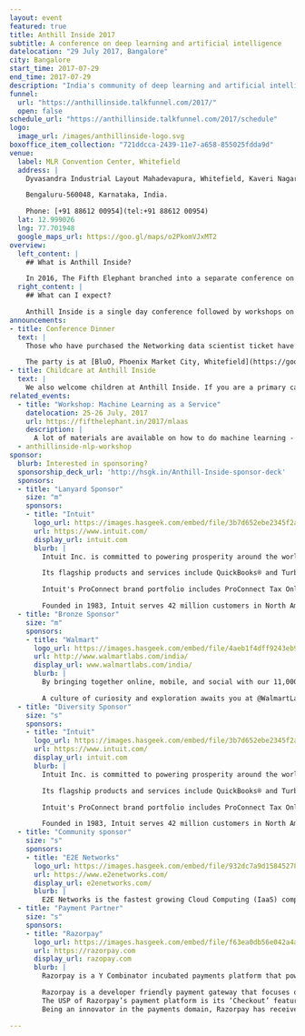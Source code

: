 ```yaml
---
layout: event
featured: true
title: Anthill Inside 2017
subtitle: A conference on deep learning and artificial intelligence
datelocation: "29 July 2017, Bangalore"
city: Bangalore
start_time: 2017-07-29
end_time: 2017-07-29
description: "India's community of deep learning and artificial intelligence practitioners"
funnel:
  url: "https://anthillinside.talkfunnel.com/2017/"
  open: false
schedule_url: "https://anthillinside.talkfunnel.com/2017/schedule"
logo:
  image_url: /images/anthillinside-logo.svg
boxoffice_item_collection: "721ddcca-2439-11e7-a658-855025fdda9d"
venue:
  label: MLR Convention Center, Whitefield
  address: |
    Dyvasandra Industrial Layout Mahadevapura, Whitefield, Kaveri Nagar, Krishnarajapura,

    Bengaluru-560048, Karnataka, India.

    Phone: [+91 88612 00954](tel:+91 88612 00954)
  lat: 12.999026
  lng: 77.701948
  google_maps_url: https://goo.gl/maps/o2PkomVJxMT2
overview:
  left_content: |
    ## What is Anthill Inside?

    In 2016, The Fifth Elephant branched into a separate conference on Deep Learning. Anthill Inside is the new avataar of the Deep Learning conference. Anthill Inside attempts to bridge the gap bringing theoretical advances closer to functioning reality.
  right_content: |
    ## What can I expect?

    Anthill Inside is a single day conference followed by workshops on the second day. The conference will have full, crisp and lightning talks from morning to evening. The workshops on the next day will introduce participants to neural networks followed by two tracks of three-hour workshops on NLP and Computer Vision / AI.
announcements:
- title: Conference Dinner
  text: |
    Those who have purchased the Networking data scientist ticket have access to an exclusive conference dinner with speakers, editors, the HasGeek team, and invited guests on 27 July.

    The party is at [BluO, Phoenix Market City, Whitefield](https://goo.gl/maps/huuZja2MZWQ2).
- title: Childcare at Anthill Inside
  text: |
    We also welcome children at Anthill Inside. If you are a primary caretaker who wants to attend the conference, and needs support with childcare, we have it all arranged. [Learn more](https://medium.com/hasgeek/we-have-childcare-facilities-droidconin-and-all-hasgeek-conferences-going-forward-70d520762a11).
related_events:
  - title: "Workshop: Machine Learning as a Service"
    datelocation: 25-26 July, 2017
    url: https://fifthelephant.in/2017/mlaas
    description: |
      A lot of materials are available on how to do machine learning - but hardly any cover how to put them in production and how to continue updating the model. The attendees would learn how to build a seamless end-to-end data driven application - data ingestion, exploration, machine learning, RESTful API, dashboard, and making it repeatable - to solve a business prediction problem and present it to their clients.
  - anthillinside-nlp-workshop
sponsor:
  blurb: Interested in sponsoring?
  sponsorship_deck_url: 'http://hsgk.in/Anthill-Inside-sponsor-deck'
  sponsors:
  - title: "Lanyard Sponsor"
    size: "m"
    sponsors:
    - title: "Intuit"
      logo_url: https://images.hasgeek.com/embed/file/3b7d652ebe2345f2a4ee2a0cb2ae89cd
      url: https://www.intuit.com/
      display_url: intuit.com
      blurb: |
        Intuit Inc. is committed to powering prosperity around the world for consumers, small businesses and the self-employed through its ecosystem of innovative financial management solutions.

        Its flagship products and services include QuickBooks® and TurboTax®, which make it easier to manage small businesses and tax preparation and filing. QuickBooks Self-Employed provides freelancers and independent contractors with an easy and affordable way to manage their finances and save money at tax time, while Mint delivers financial tools and insights to help people make smart choices about their money.

        Intuit's ProConnect brand portfolio includes ProConnect Tax Online, ProSeries® and Lacerte®, the company's leading tax preparation offerings for professional accountants.

        Founded in 1983, Intuit serves 42 million customers in North America, Europe, Australia and Brazil, with revenue of $4.7 billion in its fiscal year 2016. The company has approximately 7,900 employees with major offices in the United States, Canada, the United Kingdom, India, Australia and other locations.
  - title: "Bronze Sponsor"
    size: "m"
    sponsors:
    - title: "Walmart"
      logo_url: https://images.hasgeek.com/embed/file/4aeb1f4dff9243eb95500c8decdda1fe
      url: http://www.walmartlabs.com/india/
      display_url: www.walmartlabs.com/india/
      blurb: |
        By bringing together online, mobile, and social with our 11,000+ stores around the world, @WalmartLabs is creating a seamless experience for customers to shop in the way that’s most convenient for them - anytime and anywhere. When you combine our unmatched assets in retail with our commitment to building best-in-class eCommerce capabilities, we’re positioned to serve customers in ways no one else can. Our technology center in Bangalore is a key part of a global push to strengthen Walmart’s business. Our teams are all engaged in cutting edge engineering and process development to make Walmart operate more efficiently. Using enhanced data analytics, we help predict what customers will need and want next.  

        A culture of curiosity and exploration awaits you at @WalmartLabs. Our culture is incorporated into every aspect of our business, and is unique. As diverse as we are, we’re bound together by a common way of doing business that drives performance and creates a positive place for us to work.
  - title: "Diversity Sponsor"
    size: "s"
    sponsors:
    - title: "Intuit"
      logo_url: https://images.hasgeek.com/embed/file/3b7d652ebe2345f2a4ee2a0cb2ae89cd
      url: https://www.intuit.com/
      display_url: intuit.com
      blurb: |
        Intuit Inc. is committed to powering prosperity around the world for consumers, small businesses and the self-employed through its ecosystem of innovative financial management solutions.

        Its flagship products and services include QuickBooks® and TurboTax®, which make it easier to manage small businesses and tax preparation and filing. QuickBooks Self-Employed provides freelancers and independent contractors with an easy and affordable way to manage their finances and save money at tax time, while Mint delivers financial tools and insights to help people make smart choices about their money.

        Intuit's ProConnect brand portfolio includes ProConnect Tax Online, ProSeries® and Lacerte®, the company's leading tax preparation offerings for professional accountants.

        Founded in 1983, Intuit serves 42 million customers in North America, Europe, Australia and Brazil, with revenue of $4.7 billion in its fiscal year 2016. The company has approximately 7,900 employees with major offices in the United States, Canada, the United Kingdom, India, Australia and other locations.
  - title: "Community sponsor"
    size: "s"
    sponsors:
    - title: "E2E Networks"
      logo_url: https://images.hasgeek.com/embed/file/932dc7a9d1584527817bf0fc59707738
      url: https://www.e2enetworks.com/
      display_url: e2enetworks.com/
      blurb: |
        E2E Networks is the fastest growing Cloud Computing (IaaS) company in India, providing Value Priced, Pure SSD Virtual Private Servers and Dedicated Servers combined with vast India specific expertise in implementing and managing infrastructure for web, mobile or enterprise centric workloads.Founded in 2009 and EBITA positive since inception, today some of the biggest web and mobile properties in India run on E2E Networks infrastructure.
  - title: "Payment Partner"
    size: "s"
    sponsors:
    - title: "Razorpay"
      logo_url: https://images.hasgeek.com/embed/file/f63ea0db56e042a4aec7b1c469a4f5d0
      url: https://razorpay.com
      display_url: razopay.com
      blurb: |
        Razorpay is a Y Combinator incubated payments platform that powers online businesses to accept digital payments. Razorpay helps businesses accept online payments via several modes like Credit Card, Debit Card, Net banking, UPI and multiple Wallets from their end customers.

        Razorpay is a developer friendly payment gateway that focuses on essentials such as 24x7 support, one line integration code and checkout experiences that are intuitive and customer friendly. Razorpay offers a simple and paperless onboarding process for businesses where developers can integrate APIs with their website within a few hours. More than 30,000 merchants currently leverage Razorpay’s seamless payment solution.
        The USP of Razorpay’s payment platform is its ‘Checkout’ feature, that allows customers to start and end the payment process on a single page without any re-directs, leading to better payment success rates and customer retention rates. Razorpay’s solution comes with a powerful dashboard that allows merchants to track key business metrics as well as get customized reports. The dashboard also enables merchants to easily handle customer refunds at a click of a button.
        Being an innovator in the payments domain, Razorpay has received many accolades in a short span of time. Last year Razorpay won the Nasscom 'League of 10' Companies and it won the Financial Express ‘Software Product of the Year’, Runner-up and the bronze award for the ‘Best POS innovation by PYMNTS.com this year. Founders of Razorpay, Harshil Mathur and Shashank Kumar were recently selected for the prestigious ‘Forbes 30 Under 30’ 2017. Razorpay is also backed by marquee investors like Tiger Global, Matrix Partners and Mastercard.

---
```

